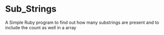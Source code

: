 # Sub_Strings
A Simple Ruby program to find out how many substrings are present and to include the count as well in a array 
